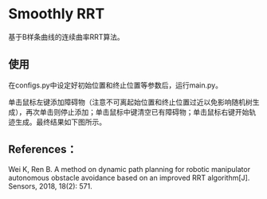 # Smoothly RRT
基于B样条曲线的连续曲率RRT算法。

## 使用
在configs.py中设定好初始位置和终止位置等参数后，运行main.py。

单击鼠标左键添加障碍物（注意不可离起始位置和终止位置过近以免影响随机树生成），再次单击则停止添加；单击鼠标中键清空已有障碍物；单击鼠标右键开始轨迹生成。最终结果如下图所示。

## References：

Wei K, Ren B. A method on dynamic path planning for robotic manipulator autonomous obstacle avoidance based on an improved RRT algorithm[J]. Sensors, 2018, 18(2): 571.
